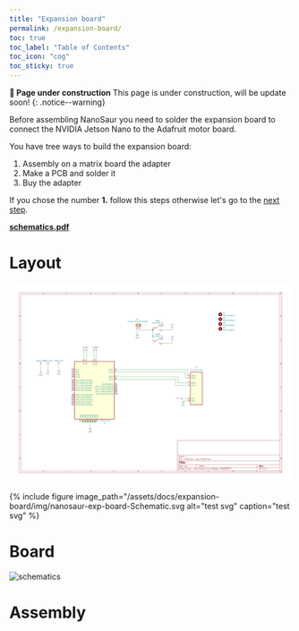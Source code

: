 ```yaml
---
title: "Expansion board"
permalink: /expansion-board/
toc: true
toc_label: "Table of Contents"
toc_icon: "cog"
toc_sticky: true
---
```


**:construction: Page under construction** This page is under construction, will be update soon!
{: .notice--warning}

Before assembling NanoSaur you need to solder the expansion board to connect the NVIDIA Jetson Nano to the Adafruit motor board.

You have tree ways to build the expansion board:
1. Assembly on a matrix board the adapter
2. Make a PCB and solder it
3. Buy the adapter

If you chose the number **1.** follow this steps otherwise let's go to the [next step](/assembly).

[**schematics.pdf**](https://github.com/rnanosaur/nanosaur-exp-board/releases/latest/download/combined.pdf)

# Layout

![Schematics](/assets/docs/expansion-board/img/nanosaur-exp-board-Schematic.svg)

{% include figure image_path="/assets/docs/expansion-board/img/nanosaur-exp-board-Schematic.svg alt="test svg" caption="test svg" %}

# Board

![schematics](https://github.com/rnanosaur/nanosaur-exp-board/releases/latest/download/nanosaur-exp-board-Schematic.jpg)

# Assembly
